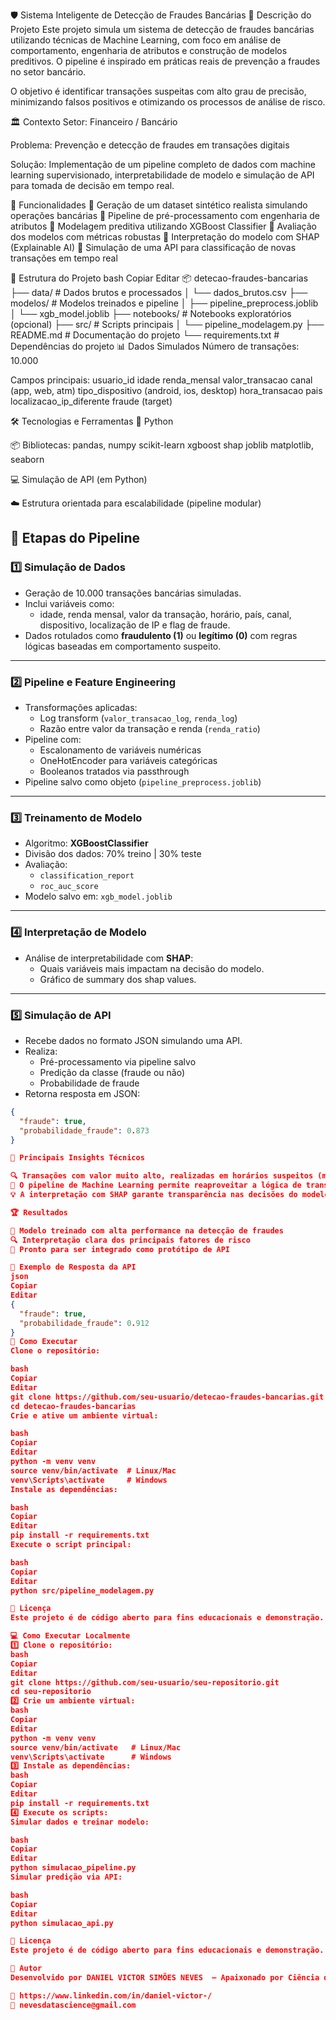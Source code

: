🛡️ Sistema Inteligente de Detecção de Fraudes Bancárias
🚀 Descrição do Projeto
Este projeto simula um sistema de detecção de fraudes bancárias utilizando técnicas de Machine Learning, com foco em análise de comportamento, engenharia de atributos e construção de modelos preditivos. O pipeline é inspirado em práticas reais de prevenção a fraudes no setor bancário.

O objetivo é identificar transações suspeitas com alto grau de precisão, minimizando falsos positivos e otimizando os processos de análise de risco.

🏛️ Contexto
Setor: Financeiro / Bancário

Problema: Prevenção e detecção de fraudes em transações digitais

Solução: Implementação de um pipeline completo de dados com machine learning supervisionado, interpretabilidade de modelo e simulação de API para tomada de decisão em tempo real.

🔧 Funcionalidades
🔹 Geração de um dataset sintético realista simulando operações bancárias
🔹 Pipeline de pré-processamento com engenharia de atributos
🔹 Modelagem preditiva utilizando XGBoost Classifier
🔹 Avaliação dos modelos com métricas robustas
🔹 Interpretação do modelo com SHAP (Explainable AI)
🔹 Simulação de uma API para classificação de novas transações em tempo real

📁 Estrutura do Projeto
bash
Copiar
Editar
📦 detecao-fraudes-bancarias
├── data/                # Dados brutos e processados
│   └── dados_brutos.csv
├── modelos/             # Modelos treinados e pipeline
│   ├── pipeline_preprocess.joblib
│   └── xgb_model.joblib
├── notebooks/           # Notebooks exploratórios (opcional)
├── src/                 # Scripts principais
│   └── pipeline_modelagem.py
├── README.md            # Documentação do projeto
└── requirements.txt     # Dependências do projeto
📊 Dados Simulados
Número de transações: 10.000

Campos principais:
usuario_id
idade
renda_mensal
valor_transacao
canal (app, web, atm)
tipo_dispositivo (android, ios, desktop)
hora_transacao
pais
localizacao_ip_diferente
fraude (target)

🛠️ Tecnologias e Ferramentas
🐍 Python

📦 Bibliotecas:
pandas, numpy
scikit-learn
xgboost
shap
joblib
matplotlib, seaborn

💻 Simulação de API (em Python)

☁️ Estrutura orientada para escalabilidade (pipeline modular)

🧠 Etapas do Pipeline
---

### 1️⃣ Simulação de Dados
- Geração de 10.000 transações bancárias simuladas.
- Inclui variáveis como:
  - idade, renda mensal, valor da transação, horário, país, canal, dispositivo, localização de IP e flag de fraude.
- Dados rotulados como **fraudulento (1)** ou **legítimo (0)** com regras lógicas baseadas em comportamento suspeito.

---

### 2️⃣ Pipeline e Feature Engineering
- Transformações aplicadas:
  - Log transform (`valor_transacao_log`, `renda_log`)
  - Razão entre valor da transação e renda (`renda_ratio`)
- Pipeline com:
  - Escalonamento de variáveis numéricas
  - OneHotEncoder para variáveis categóricas
  - Booleanos tratados via passthrough
- Pipeline salvo como objeto (`pipeline_preprocess.joblib`)

---

### 3️⃣ Treinamento de Modelo
- Algoritmo: **XGBoostClassifier**
- Divisão dos dados: 70% treino | 30% teste
- Avaliação:
  - `classification_report`
  - `roc_auc_score`
- Modelo salvo em: `xgb_model.joblib`

---

### 4️⃣ Interpretação de Modelo
- Análise de interpretabilidade com **SHAP**:
  - Quais variáveis mais impactam na decisão do modelo.
  - Gráfico de summary dos shap values.

---

### 5️⃣ Simulação de API
- Recebe dados no formato JSON simulando uma API.
- Realiza:
  - Pré-processamento via pipeline salvo
  - Predição da classe (fraude ou não)
  - Probabilidade de fraude
- Retorna resposta em JSON:

```json
{
  "fraude": true,
  "probabilidade_fraude": 0.873
}

🧠 Principais Insights Técnicos

🔍 Transações com valor muito alto, realizadas em horários suspeitos (madrugada) ou de localização IP diferente do habitual, aumentam significativamente a probabilidade de fraude.
🔗 O pipeline de Machine Learning permite reaproveitar a lógica de transformação tanto no treinamento quanto em produção (API).
💡 A interpretação com SHAP garante transparência nas decisões do modelo, fundamental em sistemas antifraude para instituições financeiras.

🏆 Resultados

🎯 Modelo treinado com alta performance na detecção de fraudes
🔍 Interpretação clara dos principais fatores de risco
🚀 Pronto para ser integrado como protótipo de API

📌 Exemplo de Resposta da API
json
Copiar
Editar
{
  "fraude": true,
  "probabilidade_fraude": 0.912
}
🚀 Como Executar
Clone o repositório:

bash
Copiar
Editar
git clone https://github.com/seu-usuario/detecao-fraudes-bancarias.git
cd detecao-fraudes-bancarias
Crie e ative um ambiente virtual:

bash
Copiar
Editar
python -m venv venv
source venv/bin/activate  # Linux/Mac
venv\Scripts\activate     # Windows
Instale as dependências:

bash
Copiar
Editar
pip install -r requirements.txt
Execute o script principal:

bash
Copiar
Editar
python src/pipeline_modelagem.py

📜 Licença
Este projeto é de código aberto para fins educacionais e demonstração. Sinta-se livre para utilizar, estudar e adaptar, dando os devidos créditos.

💻 Como Executar Localmente
1️⃣ Clone o repositório:
bash
Copiar
Editar
git clone https://github.com/seu-usuario/seu-repositorio.git
cd seu-repositorio
2️⃣ Crie um ambiente virtual:
bash
Copiar
Editar
python -m venv venv
source venv/bin/activate   # Linux/Mac
venv\Scripts\activate      # Windows
3️⃣ Instale as dependências:
bash
Copiar
Editar
pip install -r requirements.txt
4️⃣ Execute os scripts:
Simular dados e treinar modelo:

bash
Copiar
Editar
python simulacao_pipeline.py
Simular predição via API:

bash
Copiar
Editar
python simulacao_api.py

📜 Licença
Este projeto é de código aberto para fins educacionais e demonstração. Sinta-se livre para utilizar, estudar e adaptar, dando os devidos créditos.

🧠 Autor
Desenvolvido por DANIEL VICTOR SIMÕES NEVES  — Apaixonado por Ciência de Dados, Machine Learning e Prevenção de Fraudes.

🔗 https://www.linkedin.com/in/daniel-victor-/
📧 nevesdatascience@gmail.com


